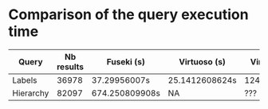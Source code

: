 # Comparison of the query execution time

| Query | Nb results | Fuseki (s) | Virtuoso (s) | Virtuoso2 (s) |
|-------|------------|------------|--------------|---------------|
| Labels | 36978 | 37.29956007s | 25.1412608624s| 1249.1406641s |
| Hierarchy | 82097 | 674.250809908s | NA | ??? |


